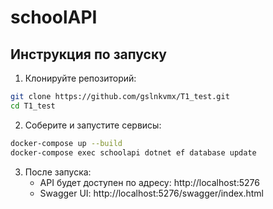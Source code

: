 # schoolAPI

## Инструкция по запуску 

1. Клонируйте репозиторий:

```sh
git clone https://github.com/gslnkvmx/T1_test.git
cd T1_test
```

2. Соберите и запустите сервисы:

```sh
docker-compose up --build
docker-compose exec schoolapi dotnet ef database update
```

3. После запуска:
   - API будет доступен по адресу: http://localhost:5276
   - Swagger UI: http://localhost:5276/swagger/index.html
